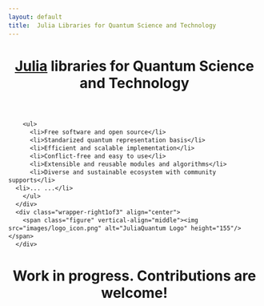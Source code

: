 ```yaml
---
layout: default
title:  Julia Libraries for Quantum Science and Technology
---
```


<header>
<h1 align="center">
  <a href="http://julialang.org" target="_blank">Julia</a> libraries for Quantum Science and Technology
</h1>
</header>

<script>
  ((window.gitter = {}).chat = {}).options = {
    room: 'JuliaQuantum/JuliaQuantum.github.io'
  };
</script>
<script src="https://sidecar.gitter.im/dist/sidecar.v1.js" async defer></script>

<div class="wrapper">
      <div class="wrapper-left2of3" vertical-align="middle">

        <ul>
          <li>Free software and open source</li>
          <li>Standarized quantum representation basis</li>
          <li>Efficient and scalable implementation</li>
          <li>Conflict-free and easy to use</li>
          <li>Extensible and reusable modules and algorithms</li>
          <li>Diverse and sustainable ecosystem with community supports</li>
	  <li>... ...</li>
        </ul>
      </div>
      <div class="wrapper-right1of3" align="center">
        <span class="figure" vertical-align="middle"><img src="images/logo_icon.png" alt="JuliaQuantum Logo" height="155"/></span>
      </div>
</div>

<div>
  <h1 align="center">Work in progress. Contributions are welcome!</h1>
</div>
